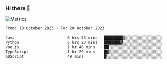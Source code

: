 ### Hi there 👋

![Metrics](https://github.com/radoapx/radoapx/blob/main/github-metrics.svg)

<!--START_SECTION:waka-->

```txt
From: 13 October 2023 - To: 20 October 2023

Java                       6 hrs 53 mins   ████████▒░░░░░░░░░░░░░░░░   33.69 %
Python                     6 hrs 23 mins   ███████▓░░░░░░░░░░░░░░░░░   31.19 %
Vue.js                     1 hr 40 mins    ██░░░░░░░░░░░░░░░░░░░░░░░   08.17 %
TypeScript                 1 hr 29 mins    █▓░░░░░░░░░░░░░░░░░░░░░░░   07.32 %
GDScript                   49 mins         █░░░░░░░░░░░░░░░░░░░░░░░░   04.00 %
```

<!--END_SECTION:waka-->

<!--
**radoapx/radoapx** is a ✨ _special_ ✨ repository because its `README.md` (this file) appears on your GitHub profile.

Here are some ideas to get you started:

- 🔭 I’m currently working on ...
- 🌱 I’m currently learning ...
- 👯 I’m looking to collaborate on ...
- 🤔 I’m looking for help with ...
- 💬 Ask me about ...
- 📫 How to reach me: ...
- 😄 Pronouns: ...
- ⚡ Fun fact: ...
-->
